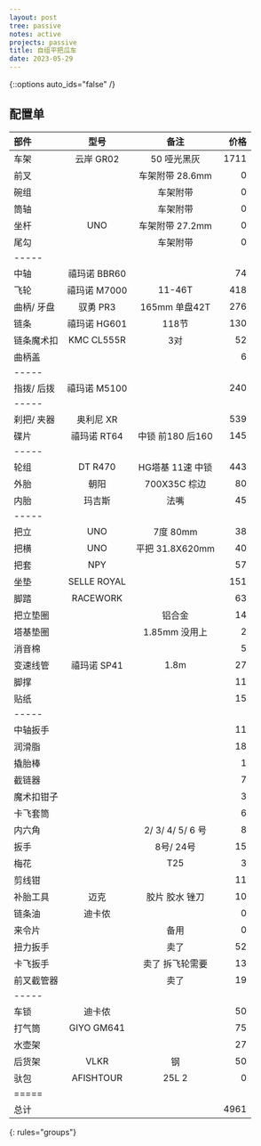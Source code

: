 ```yaml
---
layout: post
tree: passive
notes: active
projects: passive
title: 自组平把瓜车
date: 2023-05-29
---
```



{::options auto_ids="false" /}


## 配置单 ##

| 部件       | 型号         | 备注             | 价格 |
|:-----------|:------------:|:----------------:|-----:|
| 车架       | 云岸 GR02    | 50 哑光黑灰      | 1711 |
| 前叉       |              | 车架附带 28.6mm  | 0    |
| 碗组       |              | 车架附带         | 0    |
| 筒轴       |              | 车架附带         | 0    |
| 坐杆       | UNO          | 车架附带 27.2mm  | 0    |
| 尾勾       |              | 车架附带         | 0    |
|-----
| 中轴       | 禧玛诺 BBR60 |                  | 74   |
| 飞轮       | 禧玛诺 M7000 | 11-46T           | 418  |
| 曲柄/ 牙盘 | 驭勇 PR3     | 165mm 单盘42T    | 276  |
| 链条       | 禧玛诺 HG601 | 118节            | 130  |
| 链条魔术扣 | KMC CL555R   | 3对              | 52   |
| 曲柄盖     |              |                  | 6    |
|-----
| 指拨/ 后拨 | 禧玛诺 M5100 |                  | 240  |
|-----
| 刹把/ 夹器 | 奥利尼 XR    |                  | 539  |
| 碟片       | 禧玛诺 RT64  | 中锁 前180 后160 | 145  |
|-----
| 轮组       | DT R470      | HG塔基 11速 中锁 | 443  |
| 外胎       | 朝阳         | 700X35C 棕边     | 80   |
| 内胎       | 玛吉斯       | 法嘴             | 45   |
|-----
| 把立       | UNO          | 7度 80mm         | 38   |
| 把横       | UNO          | 平把 31.8X620mm  | 40   |
| 把套       | NPY          |                  | 57   |
| 坐垫       | SELLE ROYAL  |                  | 151  |
| 脚踏       | RACEWORK     |                  | 63   |
| 把立垫圈   |              | 铝合金           | 14   |
| 塔基垫圈   |              | 1.85mm 没用上    | 2    |
| 消音棉     |              |                  | 5    |
| 变速线管   | 禧玛诺 SP41  | 1.8m             | 27   |
| 脚撑       |              |                  | 11   |
| 贴纸       |              |                  | 15   |
|-----
| 中轴扳手   |              |                  | 11   |
| 润滑脂     |              |                  | 18   |
| 撬胎棒     |              |                  | 1    |
| 截链器     |              |                  | 7    |
| 魔术扣钳子 |              |                  | 3    |
| 卡飞套筒   |              |                  | 6    |
| 内六角     |              | 2/ 3/ 4/ 5/ 6 号 | 8    |
| 扳手       |              | 8号/ 24号        | 15   |
| 梅花       |              | T25              | 3    |
| 剪线钳     |              |                  | 11   |
| 补胎工具   | 迈克         | 胶片 胶水 锉刀   | 10   |
| 链条油     | 迪卡侬       |                  | 0    |
| 来令片     |              | 备用             | 0    |
| 扭力扳手   |              | 卖了             | 52   |
| 卡飞扳手   |              | 卖了 拆飞轮需要  | 13   |
| 前叉截管器 |              | 卖了             | 19   |
|-----
| 车锁       | 迪卡侬       |                  | 50   |
| 打气筒     | GIYO GM641   |                  | 75   |
| 水壶架     |              |                  | 27   |
| 后货架     | VLKR         | 钢               | 50   |
| 驮包       | AFISHTOUR    | 25L 2            | 0    |
|=====
| 总计       |              |                  | 4961 |
{: rules="groups"}

